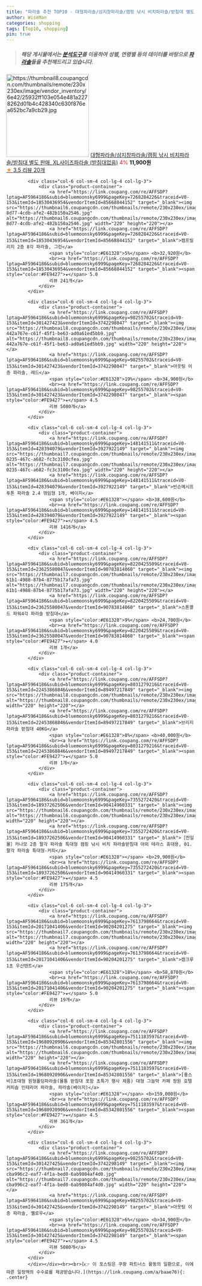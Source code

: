 ```yaml
---
title: "파라솔 추천 TOP10 - 대형파라솔/삼지창파라솔/캠핑 낚시 비치파라솔/받침대 별도 판매, XL사이즈파라솔 (받침대없음)"
author: WiseMan
categories: shopping
tags: [Top10, shopping]
pin: true
---
```


> ##### 해당 게시물에서는 [**분석도구**](https://itemscout.io/)를 이용하여 **성별**, **연령별** 등의 데이터를 바탕으로 [**파라솔**](https://link.coupang.com/a/baae76)들을 추천해드리고 있습니다.
<div class="container"><div class="row">
            <div class="col-6 col-sm-4 col-lg-4 col-lg-3">
                <div class="product-container">
                    <a href="https://link.coupang.com/re/AFFSDP?lptag=AF5964186&subid=bluemoonsky6999&pageKey=8015934278&traceid=V0-153&itemId=22381519019&vendorItemId=89426485978" target="_blank"><img src="https://thumbnail8.coupangcdn.com/thumbnails/remote/230x230ex/image/vendor_inventory/6e42/25932ff103e054e481a2278262d01b4c428340c630f876ea652bc7a9cb29.jpg" alt="https://thumbnail8.coupangcdn.com/thumbnails/remote/230x230ex/image/vendor_inventory/6e42/25932ff103e054e481a2278262d01b4c428340c630f876ea652bc7a9cb29.jpg" width="220" height="220"></a>
                    <a href="https://link.coupang.com/re/AFFSDP?lptag=AF5964186&subid=bluemoonsky6999&pageKey=8015934278&traceid=V0-153&itemId=22381519019&vendorItemId=89426485978" target="_blank">대형파라솔/삼지창파라솔/캠핑 낚시 비치파라솔/받침대 별도 판매, XL사이즈파라솔 (받침대없음)</a>
                    <span style="color:#E61328">4%</span> <b>11,900원</b>
                    <br><a href="https://link.coupang.com/re/AFFSDP?lptag=AF5964186&subid=bluemoonsky6999&pageKey=8015934278&traceid=V0-153&itemId=22381519019&vendorItemId=89426485978" target="_blank"><span style="color:#FE9427">★</span> 3.5
                    리뷰 20개</a>
                </div>
            </div>
            
            <div class="col-6 col-sm-4 col-lg-4 col-lg-3">
                <div class="product-container">
                    <a href="https://link.coupang.com/re/AFFSDP?lptag=AF5964186&subid=bluemoonsky6999&pageKey=7268284226&traceid=V0-153&itemId=18530436954&vendorItemId=85668844152" target="_blank"><img src="https://thumbnail6.coupangcdn.com/thumbnails/remote/230x230ex/image/retail/images/2023/04/14/13/6/7f40d2d5-8d77-4cdb-afe2-482b150a2546.jpg" alt="https://thumbnail6.coupangcdn.com/thumbnails/remote/230x230ex/image/retail/images/2023/04/14/13/6/7f40d2d5-8d77-4cdb-afe2-482b150a2546.jpg" width="220" height="220"></a>
                    <a href="https://link.coupang.com/re/AFFSDP?lptag=AF5964186&subid=bluemoonsky6999&pageKey=7268284226&traceid=V0-153&itemId=18530436954&vendorItemId=85668844152" target="_blank">캠프빌리지 2층 8각 파라솔, 그린</a>
                    <span style="color:#E61328">5%</span> <b>32,920원</b>
                    <br><a href="https://link.coupang.com/re/AFFSDP?lptag=AF5964186&subid=bluemoonsky6999&pageKey=7268284226&traceid=V0-153&itemId=18530436954&vendorItemId=85668844152" target="_blank"><span style="color:#FE9427">★</span> 5.0
                    리뷰 241개</a>
                </div>
            </div>
            
            <div class="col-6 col-sm-4 col-lg-4 col-lg-3">
                <div class="product-container">
                    <a href="https://link.coupang.com/re/AFFSDP?lptag=AF5964186&subid=bluemoonsky6999&pageKey=98255702&traceid=V0-153&itemId=301427423&vendorItemId=3742298047" target="_blank"><img src="https://thumbnail8.coupangcdn.com/thumbnails/remote/230x230ex/image/retail/images/1247403426227403-442a767e-c61f-45f1-be63-ad0a61ed5bb9.jpg" alt="https://thumbnail8.coupangcdn.com/thumbnails/remote/230x230ex/image/retail/images/1247403426227403-442a767e-c61f-45f1-be63-ad0a61ed5bb9.jpg" width="220" height="220"></a>
                    <a href="https://link.coupang.com/re/AFFSDP?lptag=AF5964186&subid=bluemoonsky6999&pageKey=98255702&traceid=V0-153&itemId=301427423&vendorItemId=3742298047" target="_blank">아웃팅 이층 파라솔, 레드</a>
                    <span style="color:#E61328">19%</span> <b>34,900원</b>
                    <br><a href="https://link.coupang.com/re/AFFSDP?lptag=AF5964186&subid=bluemoonsky6999&pageKey=98255702&traceid=V0-153&itemId=301427423&vendorItemId=3742298047" target="_blank"><span style="color:#FE9427">★</span> 4.5
                    리뷰 5080개</a>
                </div>
            </div>
            
            <div class="col-6 col-sm-4 col-lg-4 col-lg-3">
                <div class="product-container">
                    <a href="https://link.coupang.com/re/AFFSDP?lptag=AF5964186&subid=bluemoonsky6999&pageKey=148141511&traceid=V0-153&itemId=428394079&vendorItemId=3927922149" target="_blank"><img src="https://thumbnail7.coupangcdn.com/thumbnails/remote/230x230ex/image/product/image/vendoritem/2018/10/22/3927922149/aa872623-0235-467c-a682-fc3c3100cfea.jpg" alt="https://thumbnail7.coupangcdn.com/thumbnails/remote/230x230ex/image/product/image/vendoritem/2018/10/22/3927922149/aa872623-0235-467c-a682-fc3c3100cfea.jpg" width="220" height="220"></a>
                    <a href="https://link.coupang.com/re/AFFSDP?lptag=AF5964186&subid=bluemoonsky6999&pageKey=148141511&traceid=V0-153&itemId=428394079&vendorItemId=3927922149" target="_blank">빈슨메시프 투톤 파라솔 2.4 꺾임형 1개, 베이지</a>
                    <span style="color:#E61328"></span> <b>38,600원</b>
                    <br><a href="https://link.coupang.com/re/AFFSDP?lptag=AF5964186&subid=bluemoonsky6999&pageKey=148141511&traceid=V0-153&itemId=428394079&vendorItemId=3927922149" target="_blank"><span style="color:#FE9427">★</span> 4.5
                    리뷰 1416개</a>
                </div>
            </div>
            
            <div class="col-6 col-sm-4 col-lg-4 col-lg-3">
                <div class="product-container">
                    <a href="https://link.coupang.com/re/AFFSDP?lptag=AF5964186&subid=bluemoonsky6999&pageKey=8220425509&traceid=V0-153&itemId=23625580047&vendorItemId=90783814060" target="_blank"><img src="https://thumbnail7.coupangcdn.com/thumbnails/remote/230x230ex/image/retail/images/2024/07/24/16/9/3c7cd24e-61b1-4988-87b4-8775b17afa73.jpg" alt="https://thumbnail7.coupangcdn.com/thumbnails/remote/230x230ex/image/retail/images/2024/07/24/16/9/3c7cd24e-61b1-4988-87b4-8775b17afa73.jpg" width="220" height="220"></a>
                    <a href="https://link.coupang.com/re/AFFSDP?lptag=AF5964186&subid=bluemoonsky6999&pageKey=8220425509&traceid=V0-153&itemId=23625580047&vendorItemId=90783814060" target="_blank">스톤콜드 파워4각 파라솔 받침대</a>
                    <span style="color:#E61328">9%</span> <b>24,700원</b>
                    <br><a href="https://link.coupang.com/re/AFFSDP?lptag=AF5964186&subid=bluemoonsky6999&pageKey=8220425509&traceid=V0-153&itemId=23625580047&vendorItemId=90783814060" target="_blank"><span style="color:#FE9427">★</span> 4.0
                    리뷰 1개</a>
                </div>
            </div>
            
            <div class="col-6 col-sm-4 col-lg-4 col-lg-3">
                <div class="product-container">
                    <a href="https://link.coupang.com/re/AFFSDP?lptag=AF5964186&subid=bluemoonsky6999&pageKey=8031279216&traceid=V0-153&itemId=22453868846&vendorItemId=89497217849" target="_blank"><img src="https://thumbnail8.coupangcdn.com/thumbnails/remote/230x230ex/image/vendor_inventory/1576/b91bb772df39e4cee2e31f975afccb015d92fb604488cb28329e1be36fff.jpg" alt="https://thumbnail8.coupangcdn.com/thumbnails/remote/230x230ex/image/vendor_inventory/1576/b91bb772df39e4cee2e31f975afccb015d92fb604488cb28329e1be36fff.jpg" width="220" height="220"></a>
                    <a href="https://link.coupang.com/re/AFFSDP?lptag=AF5964186&subid=bluemoonsky6999&pageKey=8031279216&traceid=V0-153&itemId=22453868846&vendorItemId=89497217849" target="_blank">브리지 파라솔 받침대 40KG</a>
                    <span style="color:#E61328">8%</span> <b>40,000원</b>
                    <br><a href="https://link.coupang.com/re/AFFSDP?lptag=AF5964186&subid=bluemoonsky6999&pageKey=8031279216&traceid=V0-153&itemId=22453868846&vendorItemId=89497217849" target="_blank"><span style="color:#FE9427">★</span> 5.0
                    리뷰 1개</a>
                </div>
            </div>
            
            <div class="col-6 col-sm-4 col-lg-4 col-lg-3">
                <div class="product-container">
                    <a href="https://link.coupang.com/re/AFFSDP?lptag=AF5964186&subid=bluemoonsky6999&pageKey=7355272420&traceid=V0-153&itemId=18937262506&vendorItemId=90414960331" target="_blank"><img src="https://thumbnail6.coupangcdn.com/thumbnails/remote/230x230ex/image/vendor_inventory/e892/e83751e867597e0598deeb084fd7d52970aa0a28f35252669be1c2fc0b5b.png" alt="https://thumbnail6.coupangcdn.com/thumbnails/remote/230x230ex/image/vendor_inventory/e892/e83751e867597e0598deeb084fd7d52970aa0a28f35252669be1c2fc0b5b.png" width="220" height="220"></a>
                    <a href="https://link.coupang.com/re/AFFSDP?lptag=AF5964186&subid=bluemoonsky6999&pageKey=7355272420&traceid=V0-153&itemId=18937262506&vendorItemId=90414960331" target="_blank">［천일몰］카나모 2층 팔각 파라솔 특대형 캠핑 낚시 비치 파라솔받침대 야외 테라스 휴대용, 01.팔각 파라솔 특대형-커피</a>
                    <span style="color:#E61328"></span> <b>29,900원</b>
                    <br><a href="https://link.coupang.com/re/AFFSDP?lptag=AF5964186&subid=bluemoonsky6999&pageKey=7355272420&traceid=V0-153&itemId=18937262506&vendorItemId=90414960331" target="_blank"><span style="color:#FE9427">★</span> 4.5
                    리뷰 175개</a>
                </div>
            </div>
            
            <div class="col-6 col-sm-4 col-lg-4 col-lg-3">
                <div class="product-container">
                    <a href="https://link.coupang.com/re/AFFSDP?lptag=AF5964186&subid=bluemoonsky6999&pageKey=7613798664&traceid=V0-153&itemId=20171041406&vendorItemId=90204201275" target="_blank"><img src="https://thumbnail7.coupangcdn.com/thumbnails/remote/230x230ex/image/rs_quotation_api/ppaj3wtg/e4c3a8a45813485f8ceb056d6085a68d.jpg" alt="https://thumbnail7.coupangcdn.com/thumbnails/remote/230x230ex/image/rs_quotation_api/ppaj3wtg/e4c3a8a45813485f8ceb056d6085a68d.jpg" width="220" height="220"></a>
                    <a href="https://link.coupang.com/re/AFFSDP?lptag=AF5964186&subid=bluemoonsky6999&pageKey=7613798664&traceid=V0-153&itemId=20171041406&vendorItemId=90204201275" target="_blank">캠크루 1초 우산텐트</a>
                    <span style="color:#E61328">18%</span> <b>58,870원</b>
                    <br><a href="https://link.coupang.com/re/AFFSDP?lptag=AF5964186&subid=bluemoonsky6999&pageKey=7613798664&traceid=V0-153&itemId=20171041406&vendorItemId=90204201275" target="_blank"><span style="color:#FE9427">★</span> 5.0
                    리뷰 19개</a>
                </div>
            </div>
            
            <div class="col-6 col-sm-4 col-lg-4 col-lg-3">
                <div class="product-container">
                    <a href="https://link.coupang.com/re/AFFSDP?lptag=AF5964186&subid=bluemoonsky6999&pageKey=7511183597&traceid=V0-153&itemId=19680920906&vendorItemId=85342801556" target="_blank"><img src="https://thumbnail6.coupangcdn.com/thumbnails/remote/230x230ex/image/vendor_inventory/1c54/53ff92bdeb2010ffb570f345fd9c4dc5a5d392cb5573090a9f1c5b349b9d.jpg" alt="https://thumbnail6.coupangcdn.com/thumbnails/remote/230x230ex/image/vendor_inventory/1c54/53ff92bdeb2010ffb570f345fd9c4dc5a5d392cb5573090a9f1c5b349b9d.jpg" width="220" height="220"></a>
                    <a href="https://link.coupang.com/re/AFFSDP?lptag=AF5964186&subid=bluemoonsky6999&pageKey=7511183597&traceid=V0-153&itemId=19680920906&vendorItemId=85342801556" target="_blank">[홍스비]초대형 원형폴딩파라솔(물통 받침대 포함 초특가 행사 제품) 대형 그늘막 카페 정원 호텔 커피숍 인테리어 파라솔, 파라솔(베이지)</a>
                    <span style="color:#E61328"></span> <b>159,000원</b>
                    <br><a href="https://link.coupang.com/re/AFFSDP?lptag=AF5964186&subid=bluemoonsky6999&pageKey=7511183597&traceid=V0-153&itemId=19680920906&vendorItemId=85342801556" target="_blank"><span style="color:#FE9427">★</span> 4.5
                    리뷰 361개</a>
                </div>
            </div>
            
            <div class="col-6 col-sm-4 col-lg-4 col-lg-3">
                <div class="product-container">
                    <a href="https://link.coupang.com/re/AFFSDP?lptag=AF5964186&subid=bluemoonsky6999&pageKey=98255702&traceid=V0-153&itemId=301427425&vendorItemId=3742298149" target="_blank"><img src="https://thumbnail7.coupangcdn.com/thumbnails/remote/230x230ex/image/retail/images/1247403515495919-cba996c2-eaf7-4f1a-bed0-6ab9804af4d0.jpg" alt="https://thumbnail7.coupangcdn.com/thumbnails/remote/230x230ex/image/retail/images/1247403515495919-cba996c2-eaf7-4f1a-bed0-6ab9804af4d0.jpg" width="220" height="220"></a>
                    <a href="https://link.coupang.com/re/AFFSDP?lptag=AF5964186&subid=bluemoonsky6999&pageKey=98255702&traceid=V0-153&itemId=301427425&vendorItemId=3742298149" target="_blank">아웃팅 이층 파라솔, 옐로우</a>
                    <span style="color:#E61328">6%</span> <b>34,900원</b>
                    <br><a href="https://link.coupang.com/re/AFFSDP?lptag=AF5964186&subid=bluemoonsky6999&pageKey=98255702&traceid=V0-153&itemId=301427425&vendorItemId=3742298149" target="_blank"><span style="color:#FE9427">★</span> 4.5
                    리뷰 5080개</a>
                </div>
            </div>
            </div></div><br><br>[👉 이 포스팅은 쿠팡 파트너스 활동의 일환으로, 이에 따른 일정액의 수수료를 제공받습니다.](https://link.coupang.com/a/baae76){: .center}